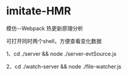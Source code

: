 # imitate-HMR
模仿--Webpack 热更新原理分析

可打开同时两个shell，方便查看变化数据

1、cd ./server && node ./server-evtSource.js

2、cd ./watch-server && node ./file-watcher.js